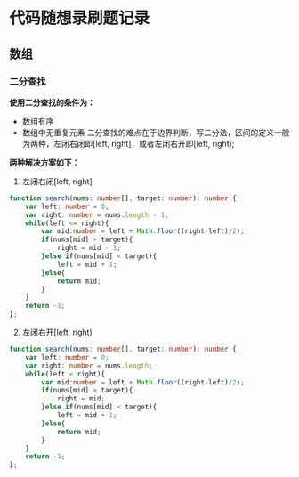 # 代码随想录刷题记录

## 数组
### 二分查找
**使用二分查找的条件为：**
* 数组有序
* 数组中无重复元素
二分查找的难点在于边界判断，写二分法，区间的定义一般为两种，左闭右闭即[left, right]，或者左闭右开即[left, right);

**两种解决方案如下：**
1. 左闭右闭[left, right]
```typescript
function search(nums: number[], target: number): number {
    var left: number = 0;
    var right: number = nums.length - 1;
    while(left <= right){
        var mid:number = left + Math.floor((right-left)/2);
        if(nums[mid] > target){
            right = mid - 1;
        }else if(nums[mid] < target){
            left = mid + 1;
        }else{
            return mid;
        }
    }
    return -1;
};
```
2. 左闭右开[left, right)
```typescript
function search(nums: number[], target: number): number {
    var left: number = 0;
    var right: number = nums.length;
    while(left < right){
        var mid:number = left + Math.floor((right-left)/2);
        if(nums[mid] > target){
            right = mid;
        }else if(nums[mid] < target){
            left = mid + 1;
        }else{
            return mid;
        }
    }
    return -1;
};
```